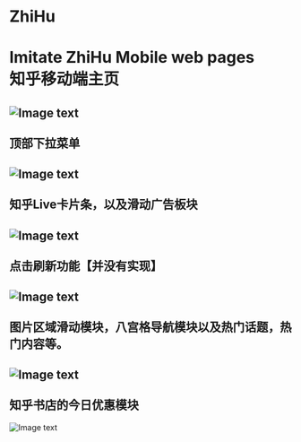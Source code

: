 # ZhiHu
Imitate ZhiHu Mobile web pages<br>
知乎移动端主页
====
![Image text](https://github.com/WithLei/ZhiHu/blob/master/shows/1.png)
<br><br>
顶部下拉菜单
----------
![Image text](https://github.com/WithLei/ZhiHu/blob/master/shows/2.png)
<br><br>
知乎Live卡片条，以及滑动广告板块
---
![Image text](https://github.com/WithLei/ZhiHu/blob/master/shows/3.png)
<br><br>
点击刷新功能【并没有实现】
----
![Image text](https://github.com/WithLei/ZhiHu/blob/master/shows/4.png)
<br><br>
图片区域滑动模块，八宫格导航模块以及热门话题，热门内容等。
----
![Image text](https://github.com/WithLei/ZhiHu/blob/master/shows/5.png)
<br><br>
知乎书店的今日优惠模块
---
![Image text](https://github.com/WithLei/ZhiHu/blob/master/shows/6.png)
<br><br>
